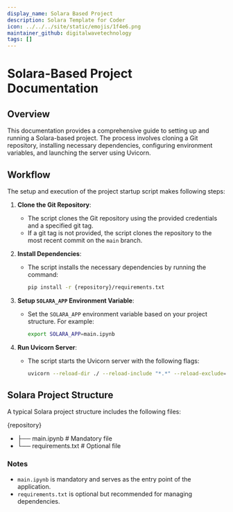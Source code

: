 ```yaml
---
display_name: Solara Based Project
description: Solara Template for Coder
icon: ../../../site/static/emojis/1f4e6.png
maintainer_github: digitalwavetechnology
tags: []
---
```

# Solara-Based Project Documentation

## Overview

This documentation provides a comprehensive guide to setting up and running a Solara-based project. The process involves cloning a Git repository, installing necessary dependencies, configuring environment variables, and launching the server using Uvicorn.

## Workflow

The setup and execution of the project startup script makes following steps:

1. **Clone the Git Repository**:
    - The script clones the Git repository using the provided credentials and a specified git tag.
    - If a git tag is not provided, the script clones the repository to the most recent commit on the `main` branch.

2. **Install Dependencies**:
    - The script installs the necessary dependencies by running the command:
      ```bash
      pip install -r {repository}/requirements.txt
      ```

3. **Setup `SOLARA_APP` Environment Variable**:
    - Set the `SOLARA_APP` environment variable based on your project structure. For example:
      ```bash
      export SOLARA_APP=main.ipynb
      ```

4. **Run Uvicorn Server**:
    - The script starts the Uvicorn server with the following flags:
      ```bash
      uvicorn --reload-dir ./ --reload-include "*.*" --reload-exclude=*checkpoint.ipynb --reload
      ```

## Solara Project Structure

A typical Solara project structure includes the following files:


{repository}
- ├── main.ipynb               # Mandatory file
- └── requirements.txt         # Optional file

### Notes

- `main.ipynb` is mandatory and serves as the entry point of the application.
- `requirements.txt` is optional but recommended for managing dependencies.

